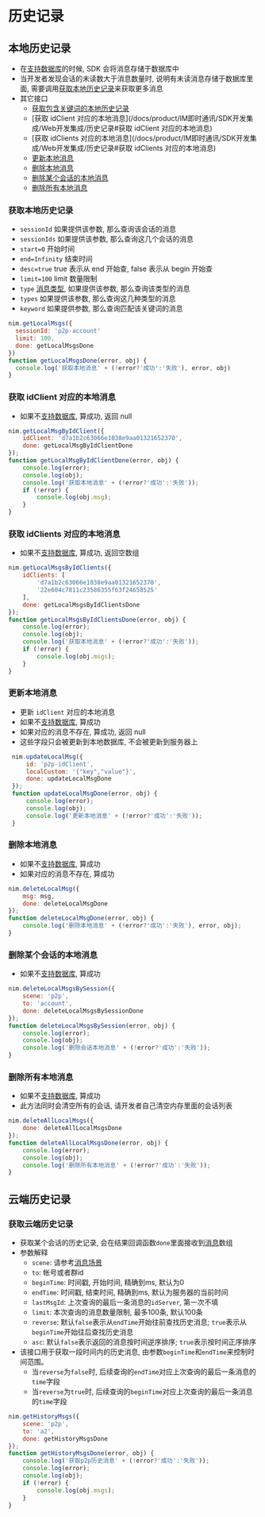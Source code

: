 # 历史记录

## <span id="本地历史记录">本地历史记录</span>

- 在[支持数据库](/docs/product/IM即时通讯/SDK开发集成/Web开发集成/集成方式#支持数据库)的时候, SDK 会将消息存储于数据库中
- 当开发者发现会话的未读数大于消息数量时, 说明有未读消息存储于数据库里面, 需要调用[获取本地历史记录](/docs/product/IM即时通讯/SDK开发集成/Web开发集成/历史记录#获取本地历史记录)来获取更多消息
- 其它接口
    - [获取包含关键词的本地历史记录](/docs/product/IM即时通讯/SDK开发集成/Web开发集成/历史记录#获取包含关键词的本地历史记录)
    - [获取 idClient 对应的本地消息](/docs/product/IM即时通讯/SDK开发集成/Web开发集成/历史记录#获取 idClient 对应的本地消息)
    - [获取 idClients 对应的本地消息](/docs/product/IM即时通讯/SDK开发集成/Web开发集成/历史记录#获取 idClients 对应的本地消息)
    - [更新本地消息](/docs/product/IM即时通讯/SDK开发集成/Web开发集成/历史记录#更新本地消息)
    - [删除本地消息](/docs/product/IM即时通讯/SDK开发集成/Web开发集成/历史记录#删除本地消息)
    - [删除某个会话的本地消息](/docs/product/IM即时通讯/SDK开发集成/Web开发集成/历史记录#删除某个会话的本地消息)
    - [删除所有本地消息](/docs/product/IM即时通讯/SDK开发集成/Web开发集成/历史记录#删除所有本地消息)

### <span id="获取本地历史记录">获取本地历史记录</span>

- `sessionId` 如果提供该参数, 那么查询该会话的消息
- `sessionIds` 如果提供该参数, 那么查询这几个会话的消息
- `start=0` 开始时间
- `end=Infinity` 结束时间
- `desc=true` true 表示从 end 开始查, false 表示从 begin 开始查
- `limit=100` limit 数量限制
- `type` [消息类型](/docs/product/IM即时通讯/SDK开发集成/Web开发集成/消息收发#消息类型), 如果提供该参数, 那么查询该类型的消息
- `types` 如果提供该参数, 那么查询这几种类型的消息
- `keyword` 如果提供参数, 那么查询匹配该关键词的消息

```javascript
nim.getLocalMsgs({
  sessionId: 'p2p-account'
  limit: 100,
  done: getLocalMsgsDone
})
function getLocalMsgsDone(error, obj) {
  console.log('获取本地消息' + (!error?'成功':'失败'), error, obj)
}
```

### <span id="获取 idClient 对应的本地消息">获取 idClient 对应的本地消息</span>

- 如果不[支持数据库](/docs/product/IM即时通讯/SDK开发集成/Web开发集成/集成方式#支持数据库), 算成功, 返回 null

```javascript
nim.getLocalMsgByIdClient({
    idClient: 'd7a1b2c63066e1038e9aa01321652370',
    done: getLocalMsgByIdClientDone
});
function getLocalMsgByIdClientDone(error, obj) {
    console.log(error);
    console.log(obj);
    console.log('获取本地消息' + (!error?'成功':'失败'));
    if (!error) {
        console.log(obj.msg);
    }
}
```

### <span id="获取 idClients 对应的本地消息">获取 idClients 对应的本地消息</span>

- 如果不[支持数据库](/docs/product/IM即时通讯/SDK开发集成/Web开发集成/集成方式#支持数据库), 算成功, 返回空数组

```javascript
nim.getLocalMsgsByIdClients({
    idClients: [
        'd7a1b2c63066e1038e9aa01321652370',
        '22e604c7811c23586355f63f24658525'
    ],
    done: getLocalMsgsByIdClientsDone
});
function getLocalMsgsByIdClientsDone(error, obj) {
    console.log(error);
    console.log(obj);
    console.log('获取本地消息' + (!error?'成功':'失败'));
    if (!error) {
        console.log(obj.msgs);
    }
}
```

### <span id="更新本地消息">更新本地消息</span>

- 更新 `idClient` 对应的本地消息
- 如果不[支持数据库](/docs/product/IM即时通讯/SDK开发集成/Web开发集成/集成方式#支持数据库), 算成功
- 如果对应的消息不存在, 算成功, 返回 null
- 这些字段只会被更新到本地数据库, 不会被更新到服务器上

```javascript
 nim.updateLocalMsg({
     id: 'p2p-idClient',
     localCustom: '{"key","value"}',
     done: updateLocalMsgDone
 });
 function updateLocalMsgDone(error, obj) {
     console.log(error);
     console.log(obj);
     console.log('更新本地消息' + (!error?'成功':'失败'));
 }
```

### <span id="删除本地消息">删除本地消息</span>

- 如果不[支持数据库](/docs/product/IM即时通讯/SDK开发集成/Web开发集成/集成方式#支持数据库), 算成功
- 如果对应的消息不存在, 算成功

```javascript
nim.deleteLocalMsg({
    msg: msg,
    done: deleteLocalMsgDone
});
function deleteLocalMsgDone(error, obj) {
    console.log('删除本地消息' + (!error?'成功':'失败'), error, obj);
}
```

### <span id="删除某个会话的本地消息">删除某个会话的本地消息</span>

- 如果不[支持数据库](/docs/product/IM即时通讯/SDK开发集成/Web开发集成/集成方式#支持数据库), 算成功

```javascript
nim.deleteLocalMsgsBySession({
    scene: 'p2p',
    to: 'account',
    done: deleteLocalMsgsBySessionDone
});
function deleteLocalMsgsBySession(error, obj) {
    console.log(error);
    console.log(obj);
    console.log('删除会话本地消息' + (!error?'成功':'失败'));
}
```

### <span id="删除所有本地消息">删除所有本地消息</span>

- 如果不[支持数据库](/docs/product/IM即时通讯/SDK开发集成/Web开发集成/集成方式#支持数据库), 算成功
- 此方法同时会清空所有的会话, 请开发者自己清空内存里面的会话列表

```javascript
nim.deleteAllLocalMsgs({
    done: deleteAllLocalMsgsDone
});
function deleteAllLocalMsgsDone(error, obj) {
    console.log(error);
    console.log(obj);
    console.log('删除所有本地消息' + (!error?'成功':'失败'));
}
```

<!--SKIP-BEGIN-->
## <span id="云端历史记录">云端历史记录</span>

### <span id="获取云端历史记录">获取云端历史记录</span>

- 获取某个会话的历史记录, 会在结果回调函数`done`里面接收到[消息](/docs/product/IM即时通讯/SDK开发集成/Web开发集成/消息收发#消息对象)数组
- 参数解释
    - `scene`: 请参考[消息场景](/docs/product/IM即时通讯/SDK开发集成/Web开发集成/消息收发#消息场景)
    - `to`: 帐号或者群id
    - `beginTime`: 时间戳, 开始时间, 精确到ms, 默认为0
    - `endTime`: 时间戳, 结束时间, 精确到ms, 默认为服务器的当前时间
    - `lastMsgId`: 上次查询的最后一条消息的`idServer`, 第一次不填
    - `limit`: 本次查询的消息数量限制, 最多100条, 默认100条
    - `reverse`: 默认`false`表示从`endTime`开始往前查找历史消息; `true`表示从`beginTime`开始往后查找历史消息
    - `asc`: 默认`false`表示返回的消息按时间逆序排序; `true`表示按时间正序排序
- 该接口用于获取一段时间内的历史消息, 由参数`beginTime`和`endTime`来控制时间范围。
    - 当`reverse`为`false`时, 后续查询的`endTime`对应上次查询的最后一条消息的`time`字段
    - 当`reverse`为`true`时, 后续查询的`beginTime`对应上次查询的最后一条消息的`time`字段

```javascript
nim.getHistoryMsgs({
    scene: 'p2p',
    to: 'a2',
    done: getHistoryMsgsDone
});
function getHistoryMsgsDone(error, obj) {
    console.log('获取p2p历史消息' + (!error?'成功':'失败'));
    console.log(error);
    console.log(obj);
    if (!error) {
        console.log(obj.msgs);
    }
}
```
<!--SKIP-END-->